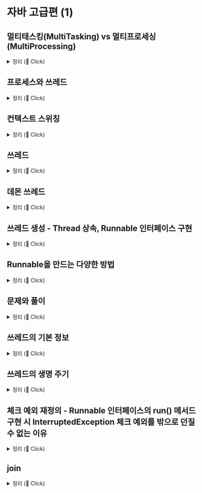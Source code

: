 # 자바 고급편 (1)

## 멀티태스킹(MultiTasking) vs 멀티프로세싱(MultiProcessing)

<details>
   <summary> 정리 (📖 Click)</summary>
<br />

* 멀티태스킹
  * 운영체제 소프트웨어의 관점
  * 단일 CPU가 여러 작업을 동시에 수행하는 것처럼 보이게 하는 것
  * 소프트웨어 기반으로 CPU 시간을 분할하여 각 작업에 할당한다.

* 멀티프로세싱
  * 하드웨어 장비의 관점 
  * 여러 CPU를 사용하여 동시에 여러 작업을 수행하는 것

-----------------------
</details>

## 프로세스와 쓰레드

<details>
   <summary> 정리 (📖 Click)</summary>
<br />

* 프로세스
  * 실행 중인 프로그램
  * 각 프로세스는 독립적인 메모리 공간을 보유하며 운영체제에서 별도의 작업 단위로 분리해서 관리된다.
  * 각 프로세스는 별도의 메모리 공간을 가지기 때문에 서로 간섭하지 않는다.
  * 프로세스는 서로 격리되어 관리되기 때문에 하나의 프로세스가 충돌해도 다른 프로세스에는 영향을 미치지 않는다.
  * 특정 프로세스에 심각한 문제가 발생하면 해당 프로세스만 종료되고 다른 프로세스에 영향을 주지 않는다.

![img.png](img.png)

* 프로세스 구성
  * 코드 : 실행할 프로그램의 코드가 저장되는 부분
  * 힙 : 동적으로 할당되는 메모리 영역
  * 스택 : 메서드 호출 시 생성되는 지역 변수와 반환 주소가 저장되는 영역
  * 데이터 : 전역 변수 및 정적 변수가 저장되는 부분

* 쓰레드
  * 프로세스는 하나 이상의 쓰레드를 반드시 포함한다.
  * 모든 쓰레드는 프로세스 내의 코드, 데이터, 힙을 공유한다.
  * 각 쓰레드는 개별 스택을 가지고 있다.

* 단일 쓰레드 vs 멀티 쓰레드
  * 단일 쓰레드 : 한 프로세스 내에 하나의 쓰레드만 존재
  * 멀티 쓰레드 : 한 프로세스 내에 여러 쓰레드가 존재

-----------------------
</details>

## 컨텍스트 스위칭

<details>
   <summary> 정리 (📖 Click)</summary>
<br />

* 현재 작업하는 문맥을 변경하는 것
  * 예를 들어, 쓰레드 A와 쓰레드 B가 있다고 가정하자.
  * 쓰레드 A를 잠시 멈추고 쓰레드 B를 실행하고자 할 때, 쓰레드 B의 작업이 끝나고 쓰레드 A로 그냥 돌아갈 수 없다.
  * CPU에서 쓰레드를 실행하는데, 쓰레드 A의 코드가 어디까지 수행되었는지 위치를 찾아야 한다.
  * 또한 쓰레드 A에서 계산하던 변수들의 값을 다시 CPU로 불러들여야 한다.
  * 이런 과정을 컨텍스트 스위칭이라고 한다.

* 컨텍스트 스위칭 시 걸리는 시간은 아주 짧으나 쓰레드가 매우 많아지게 된다면 이 비용이 커질 수 있다.
<p>

* CPU 바운드 작업 vs I/O 바운드 작업
  * CPU 바운드 작업
    * CPU의 연산 능력을 많이 요구하는 작업
    * 이러한 작업은 주로 계산, 데이터 처리, 알고리즘 실행 등 CPU 처리 속도가 작업 완료 시간을 결정하는 경우
  * I/O 바운드 작업
    * 디스크, 네트워크, 파일 시스템 등과 같은 입출력(I/O) 작업을 많이 요구하는 작업
    * 이런 작업은 I/O 작업이 완료될 때까지 대기 시간이 많이 발생하며, CPU는 상대적으로 유휴 상태에 있는 경우가 많다.
    * 데이터베이스 쿼리 처리, 파일 읽기/쓰기, 네트워크 통신, 사용자 입력 처리

-----------------------
</details>

## 쓰레드

<details>
   <summary> 정리 (📖 Click)</summary>
<br />

* 쓰레드 간 실행 순서는 보장되지 않는다.
* `start()` vs `run()`

![img_1.png](img_1.png)

* **실행 결과를 보면 새로 생성한 쓰레드가 `run()`을 실행하는 것이 아니라 `main` 쓰레드가 `run()`을 실행하는 것을 볼 수 있다.**
* 자바를 처음 실행하면 `main` 쓰레드가 `main()` 메서드를 호출하면서 시작한다.
* `main` 쓰레드가 HelloThread에 있는 `run()`이라는 메서드를 호출한다.
* `main` 쓰레드가 `run()` 메서드를 실행했기 때문에 `main` 쓰레드가 사용하는 스택 위에 `run()` 스택 프레임이 올라간다.
* 결론 : `start()` 메서드를 호출해야지 `run()` 메서드를 호출하면 안 된다.

-----------------------
</details>

## 데몬 쓰레드

<details>
   <summary> 정리 (📖 Click)</summary>
<br />

* 백그라운드에서 보조적인 작업을 수행하는 쓰레드
* 모든 사용자 쓰레드가 종료되면 데몬 쓰레드는 자동으로 종료된다.
* JVM은 데몬 쓰레드의 실행 완료를 기다리지 않고 종료된다. 데몬 쓰레드가 아닌 모든 쓰레드가 종료되면 자바 프로그램도 종료된다.

```java
package thread;

public class DaemonThreadMain {
	public static void main(String[] args) {
		System.out.println(Thread.currentThread().getName() + ": Main 쓰레드 실행");

		DaemonThread daemonThread = new DaemonThread();
		daemonThread.setDaemon(true);	// 데몬 쓰레드 여부
		daemonThread.start();

		System.out.println(Thread.currentThread().getName() + ": Main 쓰레드 종료");
	}

	static class DaemonThread extends Thread {

		@Override
		public void run() {
			System.out.println(Thread.currentThread().getName() + ": 데몬 쓰레드 실행");
			try {
				Thread.sleep(10000);
			} catch (InterruptedException e) {
				throw new RuntimeException(e);
			}
			System.out.println(Thread.currentThread().getName() + ": 데몬 쓰레드 종료");
		}
	}
}
```

* 위와 같이 `setDaemon()`를 `true`로 지정하여 데몬 쓰레드로 만들면 Main 쓰레드가 데몬 쓰레드를 기다리지 않는다.
* 하지만 `false`로 지정하면 데몬 쓰레드가 아닌 사용자 쓰레드가 되므로 Main 쓰레드는 모든 쓰레드가 끝날 때까지 기다리게 된다.

-----------------------
</details>

## 쓰레드 생성 - Thread 상속, Runnable 인터페이스 구현

<details>
   <summary> 정리 (📖 Click)</summary>
<br />

* 쓰레드를 사용하는 방법으로는 두 가지 방법이 있다.
  * Thread 클래스를 상속받기
  * Runnable 인터페이스를 구현하기
* 위와 같은 두 가지 방법이 존재하지만 쓰레드를 생성할 때는 Thread 클래스를 상속하는 방법보다 Runnable 인터페이스를 구현하는 방식이 더 나은 선택이다.

<p>

* Thread 클래스 상속 방식
  * 장점
    * 간단한 구현 : Thread 클래스를 상속받아 `run()` 메서드만 재정의하면 된다.
  * 단점
    * 상속의 제한 : 자바는 단일 상속만을 허용(다이아몬드 문제 때문에)하므로 이미 다른 클래스를 상속받고 있는 경우 Thread 클래스를 상속받기 어렵다.
    * 유연성 부족 : 인터페이스를 사용하는 방법에 비해 유연성이 떨어진다.

* Runnable 인터페이스 구현 방식
  * 장점
    * 상속의 자유로움 : Runnable 인터페이스 방식은 다른 클래스를 상속받아도 문제없이 구현할 수 있다.
    * 코드의 분리 : 쓰레드와 실행할 작업을 분리하여 코드 가독성을 높일 수 있다.
    * 여러 쓰레드가 동일한 Runnable 객체를 공유할 수 있어 자원 관리를 효율적으로 할 수 있다.
  * 단점
    * 코드가 약간 복잡해질 수 있다. Runnable 객체를 생성하고 Thread에 전달해야 한다.

```java
package thread;

public class HelloRunnableMain {
	public static void main(String[] args) {
		System.out.println(Thread.currentThread().getName() + ": start");

		HelloRunnable hello = new HelloRunnable();  // Runnable 객체 생성
		Thread thread = new Thread(hello);          // Thread에 전달
		thread.start();

		System.out.println(Thread.currentThread().getName() + ": end");
	}
}
```

-----------------------
</details>

##  Runnable을 만드는 다양한 방법

<details>
   <summary> 정리 (📖 Click)</summary>
<br />

* 정적 중첩 클래스

```java
static class InnerRunnable implements Runnable {
    @Override
    public void run() {
       log("run()");
    }
}
```

* 익명 클래스

```java
Runnable runnable = new Runnable() {
    @Override
    public void run() {
        log("run()");
    }
};
```

* 람다식 형태

```java
Runnable runnable = () -> log("run()");
```

-----------------------
</details>

## 문제와 풀이

<details>
   <summary> 정리 (📖 Click)</summary>
<br />

#### 1. Thread 클래스를 상속받은 CounterThread 쓰레드 클래스를 만들고 1부터 5까지 숫자를 1초 간격으로 출력해야 한다.

```java
package thread.qa;

import static util.Logger.log;

public class Question01 {
    public static void main(String[] args) {
        CounterThread thread = new CounterThread();
        thread.start();
    }

    static class CounterThread extends Thread {

        @Override
        public void run() {
            for (int i = 1; i <= 5; i++) {
                log("value: " + i);
                try {
                  Thread.sleep(1000);
                } catch (InterruptedException e) {
                    throw new RuntimeException(e);
                }
            }
        }
    }
}
```
#### 2. CounterRunnable 이름의 클래스를 만들자. 이 클래스는 Runnable 인터페이스를 구현해야 한다. 기능은 위의 문제와 동일하다.

```java
package thread.qa;

import static util.Logger.log;

public class Question02 {
    public static void main(String[] args) {
        CounterRunnable runnable = new CounterRunnable();
        Thread thread = new Thread(runnable);
        thread.start();
    }
  
    static class CounterRunnable implements Runnable {
  
        @Override
        public void run() {
            for (int i = 1; i <= 5; i++) {
                log("value: " + i);
                try {
                  Thread.sleep(1000);
                } catch (InterruptedException e) {
                  throw new RuntimeException(e);
                }
            }
        }
    }
}
```
#### 3. 익명 클래스를 사용해 구현

```java
package thread.qa;

import static util.Logger.log;

public class Question03 {
    public static void main(String[] args) {
        Runnable runnable = new Runnable() {
    
            @Override
            public void run() {
                for (int i = 1; i <= 5; i++) {
                    log("value: " + i);
                    try {
                        Thread.sleep(1000);
                    } catch (InterruptedException e) {
                        throw new RuntimeException(e);
                    }
                }
            }
        };
		
        Thread thread = new Thread(runnable);
        thread.start();
    }
}
```

-----------------------
</details>

## 쓰레드의 기본 정보

<details>
   <summary> 정리 (📖 Click)</summary>
<br />

* 쓰레드 생성
* 쓰레드 객체 정보
* 쓰레드 ID
* 쓰레드 이름
* 쓰레드 우선순위
* 쓰레드 상태

```java
import static util.Logger.log;

public class ThreadInfoMain {
	public static void main(String[] args) {
		Thread thread = Thread.currentThread();
		log("mainThread : " + thread);
		log("mainThread.threadId() : " + thread.threadId());
		log("mainThread.getName() : " + thread.getName());
		log("mainThread.getPriority() : " + thread.getPriority());
		log("mainThread.getThreadGroup() : " + thread.getThreadGroup());
		log("mainThread.getState() : " + thread.getState());
	}
}
```

-----------------------
</details>

## 쓰레드의 생명 주기

<details>
   <summary> 정리 (📖 Click)</summary>
<br />

![img_2.png](img_2.png)

* 쓰레드의 상태
  * New(새로운 상태) : 쓰레드가 생성되었으나 아직 시작되지는 않은 상태
  * Runnable(실행 가능 상태) : 쓰레드가 실행 중이거나 실행될 준비가 된 상태
  * 일시 중지 상태들(Suspended State)
    * Blocked(차단 상태) : 쓰레드가 동기화 락을 기다리는 상태
    * Waiting(대기 상태) : 쓰레드가 무기한으로 다른 쓰레드의 작업을 기다리는 상태
    * Timed Waiting(시간 제한 대기 상태) : 쓰레드가 일정 시간 동안 다른 쓰레드의 작업을 기다리는 상태
  * Terminated(종료 상태) : 쓰레드의 실행이 완료된 상태

<p>

* New(새로운 상태)
  * 쓰레드가 생성되고 아직 시작되지는 않은 상태
  * Thread 객체가 생성되었으나 `start()` 메서드는 아직 호출되지 않은 상태

* Runnable(실행 가능한 상태)
  * 쓰레드가 실행될 준비가 된 상태
  * `start()` 메서드를 호출하면 이 상태로 진입한다.
  * Runnable 상태에 있는 모든 쓰레드가 동시에 실행되는 것은 아니다.
  * 운영체제 스케줄러가 각 쓰레드에 CPU 시간을 할당하여 실행하기 때문에, Runnable 상태에 있는 쓰레드는 스케줄러의 실행 대기열에 포함되어 있다가 차례로 CPU에서 실행된다.
  * 참고로 운영체제 스케줄러의 실행 대기열에 있든, CPU에서 실제 실행되고 있든 모두 Runnable 상태이다. 자바에서 둘을 구분할 수 없다.

* Blocked(차단 상태)
  * 쓰레드가 다른 쓰레드에 의해 동기화 락을 얻기 위해 기다리는 상태이다.

* Waiting(대기 상태)
  * 쓰레드가 다른 쓰레드의 작업이 완료되기를 무기한 기다리는 상태이다.
  * 쓰레드는 다른 쓰레드가 `notify()` 또는 `notifyAll()` 메서드를 호출하거나 `join()`이 완료될 때까지 기다린다.

* Timed Waiting(시간 제한 대기 상태)
  * 쓰레드가 특정 시간 동안 다른 쓰레드의 작업이 완료되기를 기다리는 상태이다.
  * 주어진 시간이 경과하거나 다른 쓰레드가 해당 쓰레드를 깨우면 벗어날 수 있다.

* Terminated(종료 상태)
  * 쓰레드 실행이 완료된 상태이다.
  * 쓰레드가 정상적으로 종료되거나 예외가 발생한 경우 이 상태로 진입한다.
  * 쓰레드는 한 번 종료가 되면 다시 시작할 수 없다.

* 쓰레드의 생명주기가 어떻게 작동하는지 꼼꼼히 짚고 넘어가자.

```java
import static util.Logger.log;

public class ThreadStateMain {
	public static void main(String[] args) throws InterruptedException {
		Thread thread = new Thread(new MyRunnable(), "myThread");
		log("myThread.state1 = " + thread.getState()); // NEW
		log("myThread.start()");
		thread.start();
		Thread.sleep(1000);
		log("myThread.state3 = " + thread.getState()); // TIMED_WAITING
		Thread.sleep(4000);
		log("myThread.state5 = " + thread.getState()); // TERMINATED
		log("end");
	}

	static class MyRunnable implements Runnable {

		@Override
		public void run() {
			try {
				log("start");
				log("myThread.state2 = " + Thread.currentThread().getState()); // RUNNABLE
				log("sleep() start");
				// 자고 있는 자기 자신을 찍기 위해선 다른 쓰레드가 필요하다.
				Thread.sleep(3000);
				log("sleep() end");
				log("myThread.state4 = " + Thread.currentThread().getState()); // RUNNABLE
				log("end");
			} catch (InterruptedException e) {
				throw new RuntimeException(e);
			}
		}
	}
}
```

-----------------------
</details>

## 체크 예외 재정의 - Runnable 인터페이스의 run() 메서드 구현 시  InterruptedException 체크 예외를 밖으로 던질 수 없는 이유

<details>
   <summary> 정리 (📖 Click)</summary>
<br />

* Runnable 인터페이스 원형

```java
@FunctionalInterface
public interface Runnable {
    /**
     * Runs this operation.
     */
    void run();
}
```

* 자바에서 메서드 재정의할 때 예외와 관련된 규칙이 존재한다.
  * 체크 예외
    * 부모 메서드가 체크 예외를 던지지 않는 경우 재정의된 자식 메서드 역시 체크 예외를 던질 수 없다.
    * 자식 메서드는 부모 메서드가 던지는 체크 예외의 하위 타입만 던질 수 있다.
    * 위 말인즉슨, 결국 인터페이스를 구현하는 구현 클래스의 경우 인터페이스 자체에서 체크 예외를 던지지 않기 때문에 구현 클래스에서 체크 예외를 던질 수 없다는 것이다.
  * 언체크 예외
    * 예외 처리를 강제하지 않기 때문에 상관없이 던질 수 있다.


-----------------------
</details>

## join

<details>
   <summary> 정리 (📖 Click)</summary>
<br />

* waiting(대기 상태)
  * 쓰레드가 다른 쓰레드의 작업이 완료되기까지 무기한 기다리는 상태

```java
package util;

import static util.Logger.log;
import static util.ThreadUtils.sleep;

public class JoinMainV1 {
	public static void main(String[] args) throws InterruptedException {
		log("start");

		SumTask task1 = new SumTask(1, 50);
		SumTask task2 = new SumTask(51, 100);
		Thread thread1 = new Thread(task1, "thread1");
		Thread thread2 = new Thread(task2, "thread2");

		thread1.start();
		thread2.start();

		log("join() - main 쓰레드가 thread1, thread2 쓰레드가 종료될 때까지 대기");
		thread1.join();
		thread2.join();
		log("main 쓰레드 대기 완료");

		log("thread1.result = " + task1.result);
		log("thread2.result = " + task2.result);
		int sumAll = task1.result + task2.result;
		log("sumAll = " + sumAll);
		log("end");
	}


	static class SumTask implements Runnable {

		int startValue;
		int endValue;
		int result = 0;

		public SumTask(int startValue, int endValue) {
			this.startValue = startValue;
			this.endValue = endValue;
		}

		@Override
		public void run() {
			log("작업 시작");
			sleep(5000);	// 5초 소요(연산 소요 시간)
			int sum = 0;
			for (int i = startValue; i <= endValue; i++) {
				sum += i;
			}
			result = sum;
			log("작업 완료");
		}
	}
}
```

#### `join()` 핵심 코드

```java
thread1.join();
thread2.join();
```

* `main` 쓰레드에서 위의 코드를 실행하게 되면 `thread1`, `thread2` 쓰레드가 종료될 때까지 기다린다.
* 결과적으로 다른 쓰레드의 작업이 끝날 때까지 무한히 대기하는 상태가 되므로 쓰레드의 생명주기에서 Waiting(대기 상태)에 해당한다.
* `join()`을 호출하는 쓰레드는 대상 쓰레드가 Terminated(종료 상태)가 될 때까지 대기한다.
* 대상 쓰레드가 Terminated가 되면 호출 쓰레드는 Runnable 상태가 되면서 다음 코드를 수행한다.
* 하지만 이 `join()` 방식의 단점은 다른 쓰레드가 완료될 때까지 무한히 대기해야 한다는 점이다.
* 다른 쓰레드의 작업을 일정 시간 동안만 기다리고 싶다면 `join()` 파라미터에 특정 시간을 지정해주면 된다.

#### `join(ms)` 핵심 코드

```java
thread1.join(5000);
thread2.join(5000);
```

-----------------------
</details>
